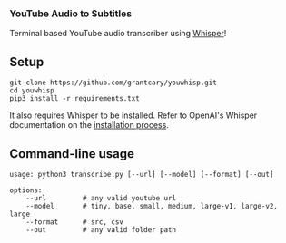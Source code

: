 ### YouTube Audio to Subtitles
Terminal based YouTube audio transcriber using [Whisper](https://github.com/openai/whisper)!

## Setup
```
git clone https://github.com/grantcary/youwhisp.git
cd youwhisp
pip3 install -r requirements.txt
```
It also requires Whisper to be installed. Refer to OpenAI's Whisper documentation on the [installation process](https://github.com/openai/whisper).

## Command-line usage
```
usage: python3 transcribe.py [--url] [--model] [--format] [--out]

options:
    --url         # any valid youtube url
    --model       # tiny, base, small, medium, large-v1, large-v2, large
    --format      # src, csv
    --out         # any valid folder path
```
